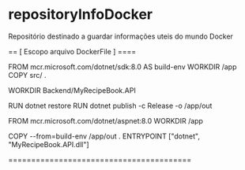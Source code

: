 # repositoryInfoDocker
Repositório destinado a guardar informações uteis do mundo Docker

== [ Escopo arquivo DockerFile ] ====

FROM mcr.microsoft.com/dotnet/sdk:8.0 AS build-env
WORKDIR /app
COPY src/ .

WORKDIR Backend/MyRecipeBook.API

RUN dotnet restore
RUN dotnet publish -c Release -o /app/out

FROM mcr.microsoft.com/dotnet/aspnet:8.0
WORKDIR /app

COPY --from=build-env /app/out .
ENTRYPOINT ["dotnet", "MyRecipeBook.API.dll"]

========================================
